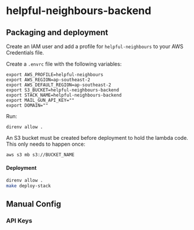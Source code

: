 # helpful-neighbours-backend

## Packaging and deployment

Create an IAM user and add a profile for `helpful-neighbours` to your AWS Credentials file.

Create a `.envrc` file with the following variables:
```
export AWS_PROFILE=helpful-neighbours
export AWS_REGION=ap-southeast-2
export AWS_DEFAULT_REGION=ap-southeast-2
export S3_BUCKET=helpful-neighbours-backend
export STACK_NAME=helpful-neighbours-backend
export MAIL_GUN_API_KEY=""
export DOMAIN=""
```

Run:
```
direnv allow .
```

An S3 bucket must be created before deployment to hold the lambda code. This only needs to happen once:

```bash
aws s3 mb s3://BUCKET_NAME
```

#### Deployment 
```bash
direnv allow .
make deploy-stack
```

## Manual Config

### API Keys

